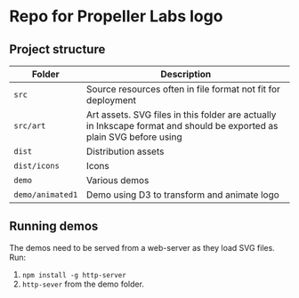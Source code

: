 # Repo for Propeller Labs logo

## Project structure
| Folder            | Description |
| ----------------- | ----------- |
| `src`             | Source resources often in file format not fit for deployment |
| `src/art`         | Art assets.  SVG files in this folder are actually in Inkscape format and should be exported as plain SVG before using |
| `dist`            | Distribution assets |
| `dist/icons`      | Icons |
| `demo`            | Various demos |
| `demo/animated1`  | Demo using D3 to transform and animate logo |

## Running demos 
The demos need to be served from a web-server as they load SVG files.  Run: 
1. `npm install -g http-server`
2. `http-sever` from the demo folder.